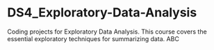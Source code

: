 # DS4_Exploratory-Data-Analysis
Coding projects for Exploratory Data Analysis.  This course covers the essential exploratory techniques for summarizing data.
ABC